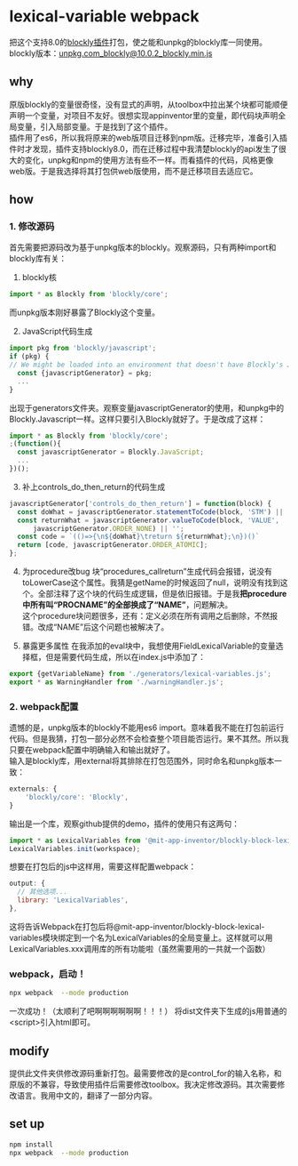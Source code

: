 # lexical-variable webpack
把这个支持8.0的[blockly插件](https://github.com/mit-cml/blockly-plugins/tree/main/block-lexical-variables)打包，使之能和unpkg的blockly库一同使用。
blockly版本：unpkg.com_blockly@10.0.2_blockly.min.js

## why
原版blockly的变量很奇怪，没有显式的声明，从toolbox中拉出某个块都可能顺便声明一个变量，对项目不友好。很想实现appinventor里的变量，即代码块声明全局变量，引入局部变量。于是找到了这个插件。<br>
插件用了es6，所以我将原来的web版项目迁移到npm版。迁移完毕，准备引入插件时才发现，插件支持blockly8.0，而在迁移过程中我清楚blockly的api发生了很大的变化，unpkg和npm的使用方法有些不一样。而看插件的代码，风格更像web版。于是我选择将其打包供web版使用，而不是迁移项目去适应它。

## how
### 1. 修改源码
首先需要把源码改为基于unpkg版本的blockly。观察源码，只有两种import和blockly库有关：

1. blockly核
```js
import * as Blockly from 'blockly/core';
```
而unpkg版本刚好暴露了Blockly这个变量。

2. JavaScript代码生成
```js
import pkg from 'blockly/javascript';
if (pkg) {
// We might be loaded into an environment that doesn't have Blockly's JavaScript generator.
  const {javascriptGenerator} = pkg;
  ...
}
```
出现于generators文件夹。观察变量javascriptGenerator的使用，和unpkg中的Blockly.Javascript一样。这样只要引入Blockly就好了。于是改成了这样：
```js
import * as Blockly from 'blockly/core';
;(function(){
  const javascriptGenerator = Blockly.JavaScript;
  ...
})();
```

3. 补上controls_do_then_return的代码生成
```js
javascriptGenerator['controls_do_then_return'] = function(block) {
  const doWhat = javascriptGenerator.statementToCode(block, 'STM') || '';
  const returnWhat = javascriptGenerator.valueToCode(block, 'VALUE',
      javascriptGenerator.ORDER_NONE) || '';
  const code = `(()=>{\n${doWhat}\treturn ${returnWhat};\n})()`
  return [code, javascriptGenerator.ORDER_ATOMIC];
};
```

4. 为procedure改bug
块“procedures_callreturn”生成代码会报错，说没有toLowerCase这个属性。我猜是getName的时候返回了null，说明没有找到这个。全部注释了这个块的代码生成逻辑，但是依旧报错。于是我**把procedure中所有叫“PROCNAME”的全部换成了“NAME”**，问题解决。<br>
这个procedure块问题很多，还有：定义必须在所有调用之后删除，不然报错。改成“NAME”后这个问题也被解决了。

5. 暴露更多属性
在我添加的eval块中，我想使用FieldLexicalVariable的变量选择框，但是需要代码生成，所以在index.js中添加了：
```js
export {getVariableName} from './generators/lexical-variables.js';
export * as WarningHandler from './warningHandler.js';
```


### 2. webpack配置
遗憾的是，unpkg版本的blockly不能用es6 import。意味着我不能在打包前运行代码。但是我猜，打包一部分必然不会检查整个项目能否运行。果不其然。所以我只要在webpack配置中明确输入和输出就好了。<br>
输入是blockly库，用external将其排除在打包范围外，同时命名和unpkg版本一致：
```js
externals: {
    'blockly/core': 'Blockly',
}
```
输出是一个库，观察github提供的demo，插件的使用只有这两句：
```js
import * as LexicalVariables from '@mit-app-inventor/blockly-block-lexical-variables';
LexicalVariables.init(workspace);
```
想要在打包后的js中这样用，需要这样配置webpack：
```js
output: {
  // 其他选项...
  library: 'LexicalVariables',
},
```
这将告诉Webpack在打包后将@mit-app-inventor/blockly-block-lexical-variables模块绑定到一个名为LexicalVariables的全局变量上。这样就可以用LexicalVariables.xxx调用库的所有功能啦（虽然需要用的一共就一个函数）

### webpack，启动！
```bash
npx webpack  --mode production
```
一次成功！（太顺利了吧啊啊啊啊啊啊！！！）
将dist文件夹下生成的js用普通的\<script\>引入html即可。

## modify
提供此文件夹供修改源码重新打包。最需要修改的是control_for的输入名称，和原版的不兼容，导致使用插件后需要修改toolbox。我决定修改源码。其次需要修改语言。我用中文的，翻译了一部分内容。

## set up
```bash
npm install
npx webpack  --mode production
```